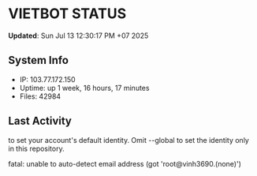 # VIETBOT STATUS
**Updated**: Sun Jul 13 12:30:17 PM +07 2025

## System Info
- IP: 103.77.172.150
- Uptime: up 1 week, 16 hours, 17 minutes
- Files: 42984

## Last Activity

to set your account's default identity.
Omit --global to set the identity only in this repository.

fatal: unable to auto-detect email address (got 'root@vinh3690.(none)')
